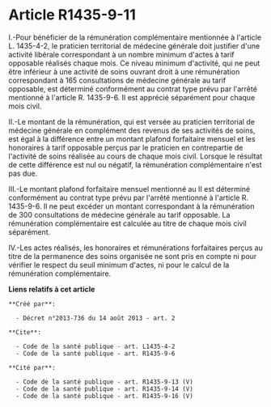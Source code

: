 # Article R1435-9-11

I.-Pour bénéficier de la rémunération complémentaire mentionnée à l'article L. 1435-4-2, le praticien territorial de médecine
générale doit justifier d'une activité libérale correspondant à un nombre minimum d'actes à tarif opposable réalisés chaque
mois. Ce niveau minimum d'activité, qui ne peut être inférieur à une activité de soins ouvrant droit à une rémunération
correspondant à 165 consultations de médecine générale au tarif opposable, est déterminé conformément au contrat type prévu
par l'arrêté mentionné à l'article R. 1435-9-6. Il est apprécié séparément pour chaque mois civil. 

II.-Le montant de la rémunération, qui est versée au praticien territorial de médecine générale en complément des revenus de
ses activités de soins, est égal à la différence entre un montant plafond forfaitaire mensuel et les honoraires à tarif
opposable perçus par le praticien en contrepartie de l'activité de soins réalisée au cours de chaque mois civil. Lorsque le
résultat de cette différence est nul ou négatif, la rémunération complémentaire n'est pas due. 

III.-Le montant plafond forfaitaire mensuel mentionné au II est déterminé conformément au contrat type prévu par l'arrêté
mentionné à l'article R. 1435-9-6. Il ne peut excéder un montant correspondant à la rémunération de 300 consultations de
médecine générale au tarif opposable. La rémunération complémentaire est calculée au titre de chaque mois civil séparément. 

IV.-Les actes réalisés, les honoraires et rémunérations forfaitaires perçus au titre de la permanence des soins organisée ne
sont pris en compte ni pour vérifier le respect du seuil minimum d'actes, ni pour le calcul de la rémunération
complémentaire.

**Liens relatifs à cet article**

	**Créé par**:

	  - Décret n°2013-736 du 14 août 2013 - art. 2

	**Cite**:

	  - Code de la santé publique - art. L1435-4-2
	  - Code de la santé publique - art. R1435-9-6

	**Cité par**:

	  - Code de la santé publique - art. R1435-9-13 (V)
	  - Code de la santé publique - art. R1435-9-14 (V)
	  - Code de la santé publique - art. R1435-9-16 (V)
